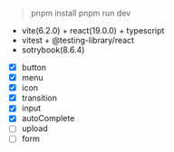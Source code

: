 
> pnpm install
> pnpm run dev


- vite(6.2.0) + react(19.0.0) + typescript
- vitest + @testing-library/react
- sotrybook(8.6.4)

- [x] button
- [x] menu
- [x] icon
- [x] transition
- [x] input
- [x] autoComplete
- [ ] upload
- [ ] form